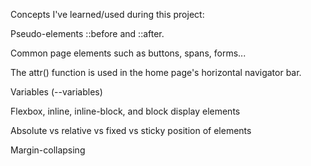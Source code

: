 Concepts I've learned/used during this project:

Pseudo-elements ::before and ::after.   

Common page elements such as buttons, spans, forms...

The  attr() function is used in the home page's horizontal navigator bar. 

Variables (--variables)

Flexbox, inline, inline-block, and block display elements 

Absolute vs relative vs fixed vs sticky position of elements

Margin-collapsing 

